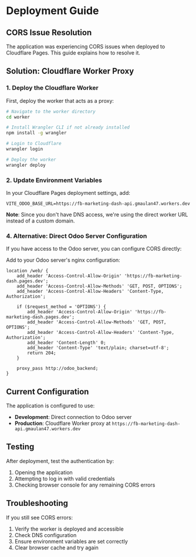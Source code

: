 # Deployment Guide

## CORS Issue Resolution

The application was experiencing CORS issues when deployed to Cloudflare Pages. This guide explains how to resolve it.

## Solution: Cloudflare Worker Proxy

### 1. Deploy the Cloudflare Worker

First, deploy the worker that acts as a proxy:

```bash
# Navigate to the worker directory
cd worker

# Install Wrangler CLI if not already installed
npm install -g wrangler

# Login to Cloudflare
wrangler login

# Deploy the worker
wrangler deploy
```

### 2. Update Environment Variables

In your Cloudflare Pages deployment settings, add:
```
VITE_ODOO_BASE_URL=https://fb-marketing-dash-api.gmaulan47.workers.dev
```

**Note**: Since you don't have DNS access, we're using the direct worker URL instead of a custom domain.

### 4. Alternative: Direct Odoo Server Configuration

If you have access to the Odoo server, you can configure CORS directly:

Add to your Odoo server's nginx configuration:
```nginx
location /web/ {
    add_header 'Access-Control-Allow-Origin' 'https://fb-marketing-dash.pages.dev';
    add_header 'Access-Control-Allow-Methods' 'GET, POST, OPTIONS';
    add_header 'Access-Control-Allow-Headers' 'Content-Type, Authorization';
    
    if ($request_method = 'OPTIONS') {
        add_header 'Access-Control-Allow-Origin' 'https://fb-marketing-dash.pages.dev';
        add_header 'Access-Control-Allow-Methods' 'GET, POST, OPTIONS';
        add_header 'Access-Control-Allow-Headers' 'Content-Type, Authorization';
        add_header 'Content-Length' 0;
        add_header 'Content-Type' 'text/plain; charset=utf-8';
        return 204;
    }
    
    proxy_pass http://odoo_backend;
}
```

## Current Configuration

The application is configured to use:
- **Development**: Direct connection to Odoo server
- **Production**: Cloudflare Worker proxy at `https://fb-marketing-dash-api.gmaulan47.workers.dev`

## Testing

After deployment, test the authentication by:
1. Opening the application
2. Attempting to log in with valid credentials
3. Checking browser console for any remaining CORS errors

## Troubleshooting

If you still see CORS errors:
1. Verify the worker is deployed and accessible
2. Check DNS configuration
3. Ensure environment variables are set correctly
4. Clear browser cache and try again 